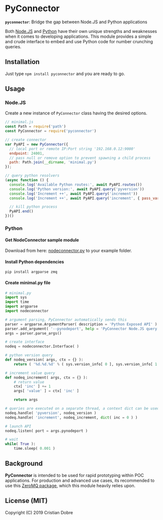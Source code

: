 # PyConnector

**`pyconnector`**: Bridge the gap between Node.JS and Python applications

Both [Node.JS](https://nodejs.org/en/) and [Python](https://www.python.org/) have their own unique strengths and weaknesses 
when it comes to developing applications. This module provides a simple and crude interface to embed and use Python code 
for number crunching queries.

## Installation

Just type `npm install pyconnector` and you are ready to go.

## Usage

### Node.JS

Create a new instance of `PyConnector` class having the desired options.

```js
// minimal.js
const Path = require('path')
const PyConnector = require('pyconnector')

// create connector
var PyAPI = new PyConnector({
  // local port or remote IP:Port string '192.168.0.12:9000'
  endpoint: 24001,
  // pass null or remove option to prevent spawning a child process
  path: Path.join(__dirname, 'minimal.py')
});

// query python resolvers
(async function () {
  console.log('Available Python routes:', await PyAPI.routes())
  console.log('Python version:', await PyAPI.query('pyversion'))
  console.log('Increment ++', await PyAPI.query('increment'))
  console.log('Increment ++', await PyAPI.query('increment', { pass_var: 13 }))

  // kill python process
  PyAPI.end()
})()
```

### Python 

#### Get **NodeConnector** sample module
Download from here: [nodeconnector.py](https://gist.github.com/cristidbr/c134e7b33147c910353cb12309386dbf) to your example folder.

#### Install Python dependencies
`pip install argparse zmq`

#### Create minimal.py file

```py
# minimal.py
import sys
import time
import argparse
import nodeconnector

# argument parsing, PyConnector automatically sends this
parser = argparse.ArgumentParser( description = 'Python Exposed API' )
parser.add_argument( '--pynodeport', help = 'PyConnector Node.JS query port', default = 24001 )
args = parser.parse_args()

# create interface
nodeq = nodeconnector.Interface( )

# python version query
def nodeq_version( args, ctx = {} ):
    return ( '%d.%d.%d' % ( sys.version_info[ 0 ], sys.version_info[ 1 ], sys.version_info[ 2 ] ) )

# increment value query
def nodeq_increment( args, ctx = {} ):
    # return value
    ctx[ 'inc' ] += 1
    args[ 'value' ] = ctx[ 'inc' ]

    return args

# queries are executed on a separate thread, a context dict can be used to pass data
nodeq.handle( 'pyversion', nodeq_version )
nodeq.handle( 'increment', nodeq_increment, dict( inc = 0 ) ) 

# launch API
nodeq.listen( port = args.pynodeport ) 

# wait
while( True ):
    time.sleep( 0.001 )
```

## Background

**PyConnector** is intended to be used for rapid prototyping within POC applications. For production and advanced use cases, its
recommended to use this [ZeroMQ package](https://www.npmjs.com/package/zeromq), which this module heavily relies upon.


## License (MIT)

Copyright (C) 2019 Cristian Dobre


